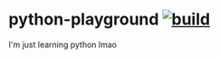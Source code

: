# python-playground [![build](https://img.shields.io/github/workflow/status/yodasoda1219/python-playground/build)](https://github.com/yodasoda1219/python-playground/actions/workflows/build.yml)

I'm just learning python lmao
